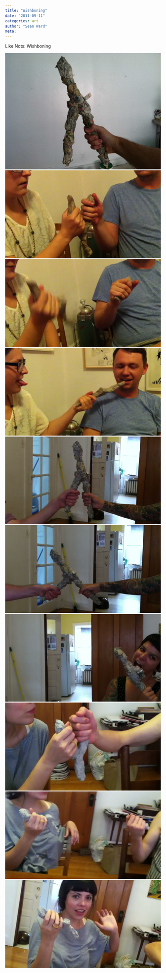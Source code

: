 ```yaml
---
title: "Wishboning"
date: "2011-09-11"
categories: art
author: "Sean Ward"
meta:
---
```


Like Nots: Wishboning

![](/images/12-wishboning-1.jpg)
![](/images/12-wishboning-2.jpg)
![](/images/12-wishboning-3.jpg)
![](/images/12-wishboning-4.jpg)
![](/images/12-wishboning-5.jpg)
![](/images/12-wishboning-6.jpg)
![](/images/12-wishboning-7.jpg)
![](/images/12-wishboning-8.jpg)
![](/images/12-wishboning-9.jpg)
![](/images/12-wishboning-10.jpg)
